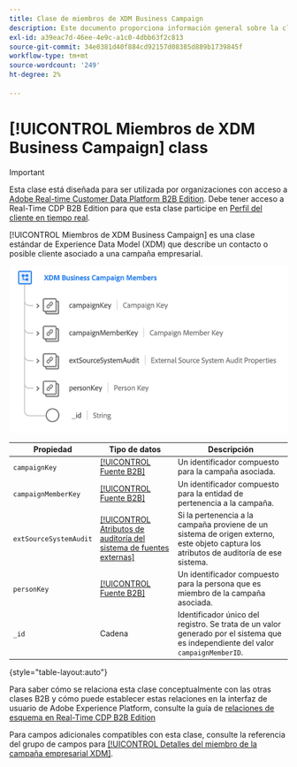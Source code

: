 ```yaml
---
title: Clase de miembros de XDM Business Campaign
description: Este documento proporciona información general sobre la clase de miembros de la campaña empresarial XDM en el Modelo de datos de experiencia (XDM).
exl-id: a39eac7d-46ee-4e9c-a1c0-4dbb63f2c813
source-git-commit: 34e0381d40f884cd92157d08385d889b1739845f
workflow-type: tm+mt
source-wordcount: '249'
ht-degree: 2%

---
```


# [!UICONTROL Miembros de XDM Business Campaign] class

>[!IMPORTANT]
>
>Esta clase está diseñada para ser utilizada por organizaciones con acceso a [Adobe Real-time Customer Data Platform B2B Edition](../../../rtcdp/b2b-overview.md). Debe tener acceso a Real-Time CDP B2B Edition para que esta clase participe en [Perfil del cliente en tiempo real](../../../profile/home.md).

[!UICONTROL Miembros de XDM Business Campaign] es una clase estándar de Experience Data Model (XDM) que describe un contacto o posible cliente asociado a una campaña empresarial.

![La estructura de la clase Miembros de la campaña empresarial XDM tal como aparece en la interfaz de usuario](../../images/classes/b2b/business-campaign-members.png)

| Propiedad | Tipo de datos | Descripción |
| --- | --- | --- |
| `campaignKey` | [[!UICONTROL Fuente B2B]](../../data-types/b2b-source.md) | Un identificador compuesto para la campaña asociada. |
| `campaignMemberKey` | [[!UICONTROL Fuente B2B]](../../data-types/b2b-source.md) | Un identificador compuesto para la entidad de pertenencia a la campaña. |
| `extSourceSystemAudit` | [[!UICONTROL Atributos de auditoría del sistema de fuentes externas]](../../data-types/external-source-system-audit-attributes.md) | Si la pertenencia a la campaña proviene de un sistema de origen externo, este objeto captura los atributos de auditoría de ese sistema. |
| `personKey` | [[!UICONTROL Fuente B2B]](../../data-types/b2b-source.md) | Un identificador compuesto para la persona que es miembro de la campaña asociada. |
| `_id` | Cadena | Identificador único del registro. Se trata de un valor generado por el sistema que es independiente del valor `campaignMemberID`. |

{style=&quot;table-layout:auto&quot;}

Para saber cómo se relaciona esta clase conceptualmente con las otras clases B2B y cómo puede establecer estas relaciones en la interfaz de usuario de Adobe Experience Platform, consulte la guía de [relaciones de esquema en Real-Time CDP B2B Edition](../../tutorials/relationship-b2b.md)

Para campos adicionales compatibles con esta clase, consulte la referencia del grupo de campos para [[!UICONTROL Detalles del miembro de la campaña empresarial XDM]](../../field-groups/b2b-campaign-members/details.md).
